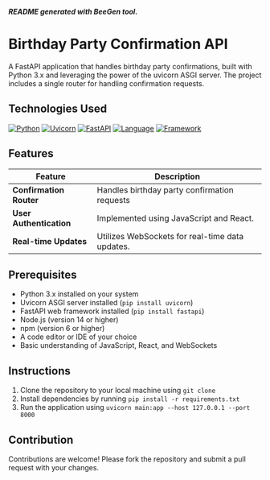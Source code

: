 **_README generated with BeeGen tool._**

# Birthday Party Confirmation API

A FastAPI application that handles birthday party confirmations, built with Python 3.x and leveraging the power of the uvicorn ASGI server. The project includes a single router for handling confirmation requests.

## Technologies Used

[![Python](https://img.shields.io/badge/Python-3.x-blue.svg)](https://www.python.org/)
[![Uvicorn](https://img.shields.io/badge/Uvicorn-ASGI%20Server-green.svg)](https://www.uvicorn.org/en/latest/)
[![FastAPI](https://img.shields.io/badge/FastAPI-Web%20Framework-blue.svg)](https://fastapi.tiangolo.com/)
[![Language](https://img.shields.io/badge/Language-JavaScript-brightgreen.svg)](https://www.javascript.com/)
[![Framework](https://img.shields.io/badge/Framework-React-blue.svg)](https://reactjs.org/)

## Features

| Feature | Description |
| --- | --- |
| **Confirmation Router** | Handles birthday party confirmation requests |
| **User Authentication** | Implemented using JavaScript and React. |
| **Real-time Updates** | Utilizes WebSockets for real-time data updates. |

## Prerequisites

* Python 3.x installed on your system
* Uvicorn ASGI server installed (`pip install uvicorn`)
* FastAPI web framework installed (`pip install fastapi`)
* Node.js (version 14 or higher)
* npm (version 6 or higher)
* A code editor or IDE of your choice
* Basic understanding of JavaScript, React, and WebSockets

## Instructions

1. Clone the repository to your local machine using `git clone`
2. Install dependencies by running `pip install -r requirements.txt`
3. Run the application using `uvicorn main:app --host 127.0.0.1 --port 8000`

## Contribution

Contributions are welcome! Please fork the repository and submit a pull request with your changes.

